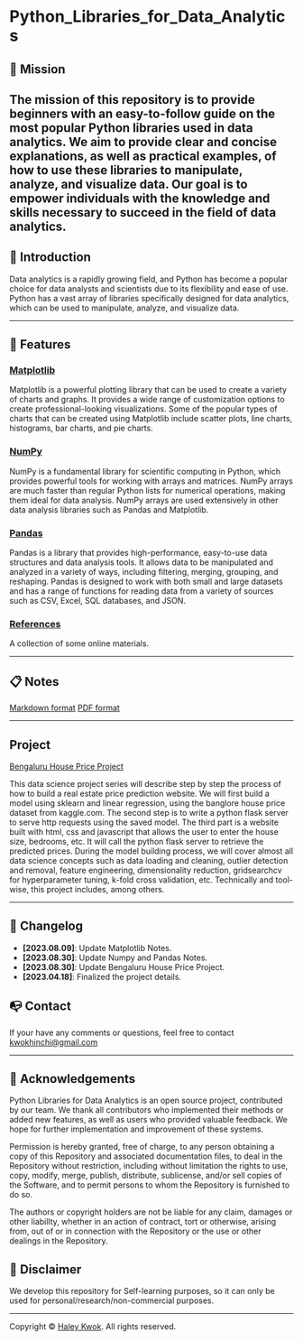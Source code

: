 # Python_Libraries_for_Data_Analytics


## 📍 Mission

The mission of this repository is to provide beginners with an easy-to-follow guide on the most popular Python libraries used in data analytics. We aim to provide clear and concise explanations, as well as practical examples, of how to use these libraries to manipulate, analyze, and visualize data. Our goal is to empower individuals with the knowledge and skills necessary to succeed in the field of data analytics.
--- 

## 🔆 Introduction

Data analytics is a rapidly growing field, and Python has become a popular choice for data analysts and scientists due to its flexibility and ease of use. Python has a vast array of libraries specifically designed for data analytics, which can be used to manipulate, analyze, and visualize data.


---

## 🥳 Features

### [Matplotlib](https://github.com/HaleyKwok/Python_Libraries_for_Data_Analytics/tree/main/Matplotlib)

Matplotlib is a powerful plotting library that can be used to create a variety of charts and graphs. It provides a wide range of customization options to create professional-looking visualizations. Some of the popular types of charts that can be created using Matplotlib include scatter plots, line charts, histograms, bar charts, and pie charts.

### [NumPy](https://github.com/HaleyKwok/Python_Libraries_for_Data_Analytics/tree/main/NumPy)

NumPy is a fundamental library for scientific computing in Python, which provides powerful tools for working with arrays and matrices. NumPy arrays are much faster than regular Python lists for numerical operations, making them ideal for data analysis. NumPy arrays are used extensively in other data analysis libraries such as Pandas and Matplotlib.

### [Pandas](https://github.com/HaleyKwok/Python_Libraries_for_Data_Analytics/tree/main/Pandas)

Pandas is a library that provides high-performance, easy-to-use data structures and data analysis tools. It allows data to be manipulated and analyzed in a variety of ways, including filtering, merging, grouping, and reshaping. Pandas is designed to work with both small and large datasets and has a range of functions for reading data from a variety of sources such as CSV, Excel, SQL databases, and JSON.

### [References](https://github.com/HaleyKwok/Python_Libraries_for_Data_Analytics/tree/main/References)
A collection of some online materials.

---
## 📋 Notes
[Markdown format](https://github.com/HaleyKwok/Python_Libraries_for_Data_Analytics/blob/main/DataAnalytics.md)
[PDF format](https://github.com/HaleyKwok/Python_Libraries_for_Data_Analytics/blob/main/DataAnalytics.pdf)

---

## Project
[Bengaluru House Price Project](https://github.com/HaleyKwok/Python_Libraries_for_Data_Analytics/tree/main/Bengaluru_House_Price_Project)

This data science project series will describe step by step the process of how to build a real estate price prediction website. We will first build a model using sklearn and linear regression, using the banglore house price dataset from kaggle.com. The second step is to write a python flask server to serve http requests using the saved model. The third part is a website built with html, css and javascript that allows the user to enter the house size, bedrooms, etc. It will call the python flask server to retrieve the predicted prices. During the model building process, we will cover almost all data science concepts such as data loading and cleaning, outlier detection and removal, feature engineering, dimensionality reduction, gridsearchcv for hyperparameter tuning, k-fold cross validation, etc. Technically and tool-wise, this project includes, among others.

---

## 📝 Changelog
- __[2023.08.09]__: Update Matplotlib Notes.
- __[2023.08.30]__: Update Numpy and Pandas Notes.
- __[2023.08.30]__: Update Bengaluru House Price Project.
- __[2023.04.18]__: Finalized the project details.

## 📭 Contact
If your have any comments or questions, feel free to contact kwokhinchi@gmail.com 

---

## 📖 Acknowledgements
Python Libraries for Data Analytics is an open source project, contributed by our team. We thank all contributors who implemented their methods or added new features, as well as users who provided valuable feedback. We hope for further implementation and improvement of these systems.

Permission is hereby granted, free of charge, to any person obtaining a copy of this Repository and associated documentation files, to deal in the Repository without restriction, including without limitation the rights to use, copy, modify, merge, publish, distribute, sublicense, and/or sell copies of the Software, and to permit persons to whom the Repository is furnished to do so.

The authors or copyright holders are not be liable for any claim, damages or other liabillty, whether in an action of contract, tort or otherwise, arising from, out of or in connection with the Repository or the use or other dealings in the Repository.


## 📢 Disclaimer
We develop this repository for Self-learning purposes, so it can only be used for personal/research/non-commercial purposes.

---

Copyright © [Haley Kwok](https://github.com/HaleyKwok). All rights reserved.
